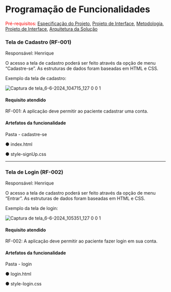 # Programação de Funcionalidades
<span style="color:red">Pré-requisitos: <a href="2-Especificação do Projeto.md"> Especificação do Projeto</a></span>, <a href="3-Projeto de Interface.md"> Projeto de Interface</a>, <a href="4-Metodologia.md"> Metodologia</a>, <a href="3-Projeto de Interface.md"> Projeto de Interface</a>, <a href="5-Arquitetura da Solução.md"> Arquitetura da Solução</a>

### Tela de Cadastro (RF-001)

Responsável: Henrique

O acesso a tela de cadastro poderá ser feito através da opção de menu “Cadastre-se”. As estruturas de dados foram baseadas em HTML e CSS.

Exemplo da tela de cadastro: 

![Captura de tela_6-6-2024_104715_127 0 0 1](https://github.com/ICEI-PUC-Minas-PMV-ADS/pmv-ads-2024-e1-proj-web-t2-mentalhealth-project/assets/129456511/311a9e32-616b-4a61-88b8-fe1ff95d9d7f)

#### Requisito atendido

RF-001: A aplicação deve permitir ao paciente cadastrar uma conta.

#### Artefatos da funcionalidade

Pasta - cadastre-se

● index.html

● style-signUp.css

<hr>

### Tela de Login (RF-002)

Responsável: Henrique

O acesso a tela de cadastro poderá ser feito através da opção de menu “Entrar”. As estruturas de dados foram baseadas em HTML e CSS.

Exemplo da tela de login: 

![Captura de tela_6-6-2024_105351_127 0 0 1](https://github.com/ICEI-PUC-Minas-PMV-ADS/pmv-ads-2024-e1-proj-web-t2-mentalhealth-project/assets/129456511/309c90ff-db73-47f2-968c-18223c7dd70c)

#### Requisito atendido

RF-002: A aplicação deve permitir ao paciente fazer login em sua conta.

#### Artefatos da funcionalidade

Pasta - login

● login.html

● style-login.css


